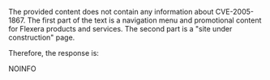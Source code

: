 The provided content does not contain any information about CVE-2005-1867. The first part of the text is a navigation menu and promotional content for Flexera products and services. The second part is a "site under construction" page.

Therefore, the response is:

NOINFO